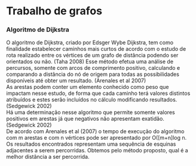 # Trabalho de grafos #

### Algoritmo de Dijkstra ###

O algoritmo de Dijkstra, criado por Edsger Wybe Dijkstra, tem como finalidade estabelecer caminhos mais curtos de acordo com o estudo de rota realizado entre os vértices de um grafo de distância podendo ser orientados ou não. (Taha 2008) 
Esse método efetua uma análise de percursos, somente com arcos de comprimento positivo, calculando e comparando a distância do nó de origem para todas as possibilidades disponíveis até obter um resultado. (Arenales et al 2007)  
As arestas podem conter um elemento conhecido como peso que impactam nesse estudo, de forma que cada caminho terá valores distintos atribuídos e estes serão incluídos no cálculo modificando resultados. (Sedgewick 2002)  
Há uma determinação nesse algoritmo que permite somente valores positivos em arestas já que negativos não apresentam exatidão. (Sedgewick 2002)  
De acordo com Arenales et al (2007) o tempo de execução do algoritmo com m arestas e com n vértices pode ser apresentado por O([m+n]log n.   
Os resultados encontrados representam uma sequência de esquinas adjacentes a serem percorridas. Obtemos pelo método proposto, qual é a melhor distância a ser percorrida.

